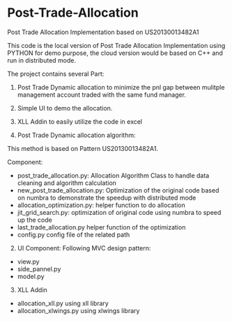 # Post-Trade-Allocation
Post Trade Allocation Implementation based on US20130013482A1

This code is the local version of Post Trade Allocation Implementation using PYTHON for demo purpose, 
the cloud version would be based on C++ and run in distributed mode.

The project contains several Part:
1) Post Trade Dynamic allocation to minimize the pnl gap between mulitple management account traded with the same fund manager.
2) Simple UI to demo the allocation.
3) XLL Addin to easily utilize the code in excel


1) Post Trade Dynamic allocation algorithm:

This method is based on Pattern US20130013482A1.

Component:

- post_trade_allocation.py: Allocation Algorithm Class to handle data cleaning and algorithm calculation
- new_post_trade_allocation.py: Optimization of the original code based on numbra to demonstrate the speedup with distributed mode
- allocation_optimization.py: helper function to do allocation
- jit_grid_search.py:  optimization of original code using numbra to speed up the code
- last_trade_allocation.py helper function of the optimization
- config.py config file of the related path

2) UI Component:
Following MVC design pattern:
- view.py
- side_pannel.py
- model.py

3) XLL Addin
- allocation_xll.py  using xll library
- allocation_xlwings.py using xlwings library
